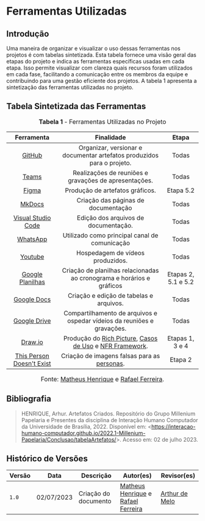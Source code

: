 # Ferramentas Utilizadas

## Introdução

Uma maneira de organizar e visualizar o uso dessas ferramentas nos projetos é com tabelas sintetizada. Esta tabela fornece uma visão geral das etapas do projeto e indica as ferramentas específicas usadas em cada etapa. Isso permite visualizar com clareza quais recursos foram utilizados em cada fase, facilitando a comunicação entre os membros da equipe e contribuindo para uma gestão eficiente dos projetos. A tabela 1 apresenta a sintetização das ferramentas utilizadas no projeto.

## Tabela Sintetizada das Ferramentas

<font size="3"><p style="text-align: center"><b>Tabela 1</b> - Ferramentas Utilizadas no Projeto</p></font>

| Ferramenta | Finalidade| Etapa |
| :---: | :--------: | :--------: |
| [GitHub](https://requisitos-de-software.github.io/2023.1-BilheteriaDigital/planejamento/ferramentas/) | Organizar, versionar e documentar artefatos produzidos para o projeto. | Todas |
| [Teams](https://requisitos-de-software.github.io/2023.1-BilheteriaDigital/planejamento/ferramentas/) | Realizações de reuniões e gravações de apresentações. | Todas |
| [Figma](https://requisitos-de-software.github.io/2023.1-BilheteriaDigital/planejamento/ferramentas/) | Produção de artefatos gráficos. | Etapa 5.2 |
| [MkDocs](https://requisitos-de-software.github.io/2023.1-BilheteriaDigital/planejamento/ferramentas/) | Criação das páginas de documentação | Todas |
| [Visual Studio Code](https://requisitos-de-software.github.io/2023.1-BilheteriaDigital/planejamento/ferramentas/) | Edição dos arquivos de documentação. | Todas |
| [WhatsApp](https://requisitos-de-software.github.io/2023.1-BilheteriaDigital/planejamento/ferramentas/) | Utilizado como principal canal de comunicação | Todas |
| [Youtube](https://requisitos-de-software.github.io/2023.1-BilheteriaDigital/planejamento/ferramentas/) | Hospedagem de vídeos produzidos. | Todas |
| [Google Planilhas](https://requisitos-de-software.github.io/2023.1-BilheteriaDigital/planejamento/ferramentas/) | Criação de planilhas relacionadas ao cronograma e horários e gráficos | Etapas 2, 5.1 e 5.2 |
| [Google Docs](https://requisitos-de-software.github.io/2023.1-BilheteriaDigital/planejamento/ferramentas/) | Criação e edição de tabelas e arquivos. | Todas |
| [Google Drive](https://requisitos-de-software.github.io/2023.1-BilheteriaDigital/planejamento/ferramentas/) | Compartilhamento de arquivos e ospedar vídeios da reuniões e gravações. | Todas |
| [Draw.io](https://requisitos-de-software.github.io/2023.1-BilheteriaDigital/planejamento/ferramentas/) | Produção do [Rich Picture](https://requisitos-de-software.github.io/2023.1-BilheteriaDigital/pre-rastreabilidade/rich_picture/), [Casos de Uso](https://requisitos-de-software.github.io/2023.1-BilheteriaDigital/modelagem/useCase/) e [NFR Framework](https://requisitos-de-software.github.io/2023.1-BilheteriaDigital/modelagem/agil/nfrframework/). | Etapas 1, 3 e 4 |
| [This Person Doesn't Exist](https://requisitos-de-software.github.io/2023.1-BilheteriaDigital/planejamento/ferramentas/) | Criação de imagens falsas para as [personas](https://requisitos-de-software.github.io/2023.1-BilheteriaDigital/elicitacao/personas/). | Etapa 2 |

<font size="3"><p style="text-align: center">Fonte: [Matheus Henrique](https://github.com/mathonaut) e [Rafael Ferreira](https://github.com/RafaelCLG0).</p></font>

## Bibliografia

> HENRIQUE, Arhur. Artefatos Criados. Repositório do Grupo Millenium Papelaria e Presentes da disciplina de Interação Humano Computador da Universidade de Brasília, 2022. Disponível em: <<https://interacao-humano-computador.github.io/2022.1-Millenium-Papelaria/Conclusao/tabelaArtefatos/>>. Acesso em: 02 de julho 2023.

## Histórico de Versões

| Versão | Data       | Descrição                                                                      | Autor(es)                                        | Revisor(es)                                      |
| ------ | ---------- | ------------------------------------------------------------------------------ | ------------------------------------------------ | ------------------------------------------------ |
| `1.0`  | 02/07/2023 | Criação do documento | [Matheus Henrique](https://github.com/mathonaut) e [Rafael Ferreira](https://github.com/RafaelCLG0) | [Arthur de Melo](https://github.com/arthurmlv)   |
